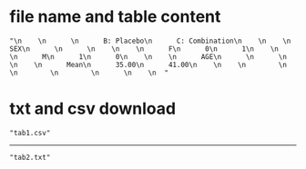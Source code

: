 # file name and table content

    "\n    \n      \n      B: Placebo\n      C: Combination\n    \n    \n      SEX\n      \n      \n    \n    \n      F\n      0\n      1\n    \n    \n      M\n      1\n      0\n    \n    \n      AGE\n      \n      \n    \n    \n      Mean\n      35.00\n      41.00\n    \n    \n        \n          \n        \n        \n      \n    \n  "

# txt and csv download

    "tab1.csv"

---

    "tab2.txt"

